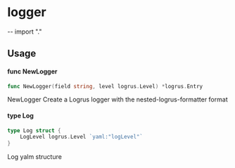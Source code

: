 # logger
--
    import "."


## Usage

#### func  NewLogger

```go
func NewLogger(field string, level logrus.Level) *logrus.Entry
```
NewLogger Create a Logrus logger with the nested-logrus-formatter format

#### type Log

```go
type Log struct {
	LogLevel logrus.Level `yaml:"logLevel"`
}
```

Log yalm structure
